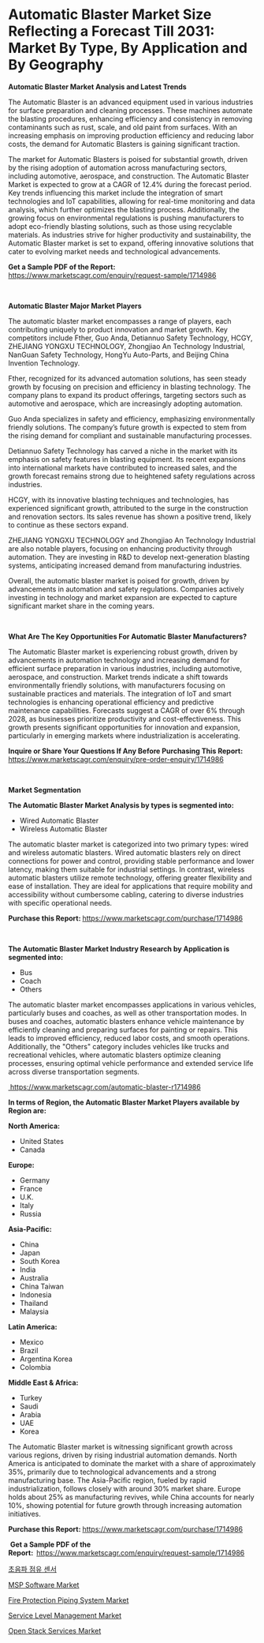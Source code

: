 <p><h1>Automatic Blaster Market Size Reflecting a Forecast Till 2031: Market By Type, By Application and By Geography</h1></p><p><strong>Automatic Blaster Market Analysis and Latest Trends</strong></p>
<p><p>The Automatic Blaster is an advanced equipment used in various industries for surface preparation and cleaning processes. These machines automate the blasting procedures, enhancing efficiency and consistency in removing contaminants such as rust, scale, and old paint from surfaces. With an increasing emphasis on improving production efficiency and reducing labor costs, the demand for Automatic Blasters is gaining significant traction.</p><p>The market for Automatic Blasters is poised for substantial growth, driven by the rising adoption of automation across manufacturing sectors, including automotive, aerospace, and construction. The Automatic Blaster Market is expected to grow at a CAGR of 12.4% during the forecast period. Key trends influencing this market include the integration of smart technologies and IoT capabilities, allowing for real-time monitoring and data analysis, which further optimizes the blasting process. Additionally, the growing focus on environmental regulations is pushing manufacturers to adopt eco-friendly blasting solutions, such as those using recyclable materials. As industries strive for higher productivity and sustainability, the Automatic Blaster market is set to expand, offering innovative solutions that cater to evolving market needs and technological advancements.</p></p>
<p><strong>Get a Sample PDF of the Report:&nbsp;</strong> <a href="https://www.marketscagr.com/enquiry/request-sample/1714986?utm_campaign=1286&utm_medium=2&utm_source=Github&utm_content=ia&utm_term=23102024&utm_id=automatic-blaster">https://www.marketscagr.com/enquiry/request-sample/1714986</a></p>
<p>&nbsp;</p>
<p><strong>Automatic Blaster Major Market Players</strong></p>
<p><p>The automatic blaster market encompasses a range of players, each contributing uniquely to product innovation and market growth. Key competitors include Fther, Guo Anda, Detiannuo Safety Technology, HCGY, ZHEJIANG YONGXU TECHNOLOGY, Zhongjiao An Technology Industrial, NanGuan Safety Technology, HongYu Auto-Parts, and Beijing China Invention Technology.</p><p>Fther, recognized for its advanced automation solutions, has seen steady growth by focusing on precision and efficiency in blasting technology. The company plans to expand its product offerings, targeting sectors such as automotive and aerospace, which are increasingly adopting automation.</p><p>Guo Anda specializes in safety and efficiency, emphasizing environmentally friendly solutions. The company’s future growth is expected to stem from the rising demand for compliant and sustainable manufacturing processes.</p><p>Detiannuo Safety Technology has carved a niche in the market with its emphasis on safety features in blasting equipment. Its recent expansions into international markets have contributed to increased sales, and the growth forecast remains strong due to heightened safety regulations across industries.</p><p>HCGY, with its innovative blasting techniques and technologies, has experienced significant growth, attributed to the surge in the construction and renovation sectors. Its sales revenue has shown a positive trend, likely to continue as these sectors expand.</p><p>ZHEJIANG YONGXU TECHNOLOGY and Zhongjiao An Technology Industrial are also notable players, focusing on enhancing productivity through automation. They are investing in R&D to develop next-generation blasting systems, anticipating increased demand from manufacturing industries.</p><p>Overall, the automatic blaster market is poised for growth, driven by advancements in automation and safety regulations. Companies actively investing in technology and market expansion are expected to capture significant market share in the coming years.</p></p>
<p>&nbsp;</p>
<p><strong>What Are The Key Opportunities For Automatic Blaster Manufacturers?</strong></p>
<p><p>The Automatic Blaster market is experiencing robust growth, driven by advancements in automation technology and increasing demand for efficient surface preparation in various industries, including automotive, aerospace, and construction. Market trends indicate a shift towards environmentally friendly solutions, with manufacturers focusing on sustainable practices and materials. The integration of IoT and smart technologies is enhancing operational efficiency and predictive maintenance capabilities. Forecasts suggest a CAGR of over 6% through 2028, as businesses prioritize productivity and cost-effectiveness. This growth presents significant opportunities for innovation and expansion, particularly in emerging markets where industrialization is accelerating.</p></p>
<p><strong>Inquire or Share Your Questions If Any Before Purchasing This Report:</strong> <a href="https://www.marketscagr.com/enquiry/pre-order-enquiry/1714986?utm_campaign=1286&utm_medium=2&utm_source=Github&utm_content=ia&utm_term=23102024&utm_id=automatic-blaster">https://www.marketscagr.com/enquiry/pre-order-enquiry/1714986</a></p>
<p>&nbsp;</p>
<p><strong>Market Segmentation</strong></p>
<p><strong>The Automatic Blaster Market Analysis by types is segmented into:</strong></p>
<p><ul><li>Wired Automatic Blaster</li><li>Wireless Automatic Blaster</li></ul></p>
<p><p>The automatic blaster market is categorized into two primary types: wired and wireless automatic blasters. Wired automatic blasters rely on direct connections for power and control, providing stable performance and lower latency, making them suitable for industrial settings. In contrast, wireless automatic blasters utilize remote technology, offering greater flexibility and ease of installation. They are ideal for applications that require mobility and accessibility without cumbersome cabling, catering to diverse industries with specific operational needs.</p></p>
<p><strong>Purchase this Report:&nbsp;</strong><a href="https://www.marketscagr.com/purchase/1714986?utm_campaign=1286&utm_medium=2&utm_source=Github&utm_content=ia&utm_term=23102024&utm_id=automatic-blaster">https://www.marketscagr.com/purchase/1714986</a></p>
<p>&nbsp;</p>
<p><strong>The Automatic Blaster Market Industry Research by Application is segmented into:</strong></p>
<p><ul><li>Bus</li><li>Coach</li><li>Others</li></ul></p>
<p><p>The automatic blaster market encompasses applications in various vehicles, particularly buses and coaches, as well as other transportation modes. In buses and coaches, automatic blasters enhance vehicle maintenance by efficiently cleaning and preparing surfaces for painting or repairs. This leads to improved efficiency, reduced labor costs, and smooth operations. Additionally, the "Others" category includes vehicles like trucks and recreational vehicles, where automatic blasters optimize cleaning processes, ensuring optimal vehicle performance and extended service life across diverse transportation segments.</p></p>
<p><a href="https://www.marketscagr.com/automatic-blaster-r1714986?utm_campaign=1286&utm_medium=2&utm_source=Github&utm_content=ia&utm_term=23102024&utm_id=automatic-blaster">&nbsp;https://www.marketscagr.com/automatic-blaster-r1714986</a></p>
<p><strong>In terms of Region, the Automatic Blaster Market Players available by Region are:</strong></p>
<p>
    <p> <strong> North America: </strong>
        <ul>
            <li>United States</li>
            <li>Canada</li>
        </ul>
        </p> 
    <p> <strong> Europe: </strong>
        <ul>
            <li>Germany</li>
            <li>France</li>
            <li>U.K.</li>
            <li>Italy</li>
            <li>Russia</li>
        </ul>
        </p> 
    <p> <strong> Asia-Pacific: </strong>
        <ul>
            <li>China</li>
            <li>Japan</li>
            <li>South Korea</li>
            <li>India</li>
            <li>Australia</li>
            <li>China Taiwan</li>
            <li>Indonesia</li>
            <li>Thailand</li>
            <li>Malaysia</li>
        </ul>
        </p> 
    <p> <strong> Latin America: </strong>
        <ul>
            <li>Mexico</li>
            <li>Brazil</li>
            <li>Argentina Korea</li>
            <li>Colombia</li>
        </ul>
        </p> 
    <p> <strong> Middle East & Africa: </strong>
        <ul>
            <li>Turkey</li>
            <li>Saudi</li>
            <li>Arabia</li>
            <li>UAE</li>
            <li>Korea</li>
        </ul>
    </p>
    </p>
<p><p>The Automatic Blaster market is witnessing significant growth across various regions, driven by rising industrial automation demands. North America is anticipated to dominate the market with a share of approximately 35%, primarily due to technological advancements and a strong manufacturing base. The Asia-Pacific region, fueled by rapid industrialization, follows closely with around 30% market share. Europe holds about 25% as manufacturing revives, while China accounts for nearly 10%, showing potential for future growth through increasing automation initiatives.</p></p>
<p><strong>Purchase this Report: </strong><a href="https://www.marketscagr.com/purchase/1714986?utm_campaign=1286&utm_medium=2&utm_source=Github&utm_content=ia&utm_term=23102024&utm_id=automatic-blaster">https://www.marketscagr.com/purchase/1714986</a></p>
<p>&nbsp;<strong>Get a Sample PDF of the Report:&nbsp;&nbsp;</strong><a href="https://www.marketscagr.com/enquiry/request-sample/1714986?utm_campaign=1286&utm_medium=2&utm_source=Github&utm_content=ia&utm_term=23102024&utm_id=automatic-blaster">https://www.marketscagr.com/enquiry/request-sample/1714986</a></p>
<p><strong></strong></p>
<p><p><a href="https://github.com/laholand/Market-Research-Report-List-6/blob/main/255378020027.md?utm_campaign=1286&utm_medium=2&utm_source=Github&utm_content=ia&utm_term=23102024&utm_id=automatic-blaster">초음파 점유 센서</a></p><p><a href="https://www.linkedin.com/pulse/msp-software-market-outlook-current-assessment-future-1cpdc?utm_campaign=1286&utm_medium=2&utm_source=Github&utm_content=ia&utm_term=23102024&utm_id=automatic-blaster">MSP Software Market</a></p><p><a href="https://issuu.com/reportprime-2/docs/fire-protection-piping-system-marke_5bce8e6f1e9d2e?utm_campaign=1286&utm_medium=2&utm_source=Github&utm_content=ia&utm_term=23102024&utm_id=automatic-blaster">Fire Protection Piping System Market</a></p><p><a href="https://www.linkedin.com/pulse/service-level-management-market-outlook-share-analysis-3ufcc?utm_campaign=1286&utm_medium=2&utm_source=Github&utm_content=ia&utm_term=23102024&utm_id=automatic-blaster">Service Level Management Market</a></p><p><a href="https://www.linkedin.com/pulse/strategic-market-insights-navigating-global-open-stack-vz8cc?utm_campaign=1286&utm_medium=2&utm_source=Github&utm_content=ia&utm_term=23102024&utm_id=automatic-blaster">Open Stack Services Market</a></p></p>